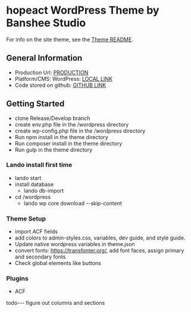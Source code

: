 # hopeact WordPress Theme by Banshee Studio

For info on the site theme, see the [Theme README](wordpress/wp-content/themes/hopeact/README.md).


## General Information

- Production Url: [PRODUCTION](https://hopeactmn.org)
- Platform/CMS: WordPress: [LOCAL LINK](hopeact.lndo)
- Code stored on github: [GITHUB LINK](https://github.com/kendrak922/hopeact)


## Getting Started

- clone Release/Develop branch
- create env.php file in the /wordpress directory
- create wp-config.php file in the /wordpress directory
- Run npm install in the theme directory
- Run composer install in the theme directory
- Run gulp in the theme directory

### Lando install first time

- lando start
- install database
  - lando db-import <name>
- cd /wordpress
  - lando wp core download --skip-content

### Theme Setup
- import ACF fields
- add colors to admin-styles.css, variables, dev guide, and style guide.
- Update native wordpress variables in theme.json
- convert fonts: https://transfonter.org/, add font faces, assign primary and secondary fonts
- Check global elements like buttons


### Plugins
- ACF

todo---
figure out columns and sections